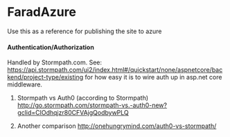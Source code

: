 # FaradAzure

Use this as a reference for publishing the site to azure


#### Authentication/Authorization
 Handled by Stormpath.com.  See: https://api.stormpath.com/ui2/index.html#/quickstart/none/aspnetcore/backend/project-type/existing 
for how easy it is to wire auth up in asp.net core middleware.

1. Stormpath vs Auth0 (according to Stormpath)
http://go.stormpath.com/stormpath-vs.-auth0-new?gclid=CIOdhqjzr80CFVAjgQodbywPLQ

2. Another comparison
http://onehungrymind.com/auth0-vs-stormpath/
